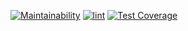 [![Maintainability](https://api.codeclimate.com/v1/badges/fa681a4f838c2d59cd4c/maintainability)](https://codeclimate.com/github/takeitawaytu/git_actions/maintainability)
[![lint](https://github.com/takeitawaytu/git_actions/actions/workflows/CI.yml/badge.svg?branch=main)](https://github.com/takeitawaytu/git_actions/actions/workflows/CI.yml)
[![Test Coverage](https://api.codeclimate.com/v1/badges/fa681a4f838c2d59cd4c/test_coverage)](https://codeclimate.com/github/takeitawaytu/git_actions/test_coverage)
